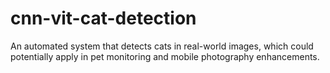# cnn-vit-cat-detection
An automated system that detects cats in real-world images, which could potentially apply in pet monitoring and mobile photography enhancements.
